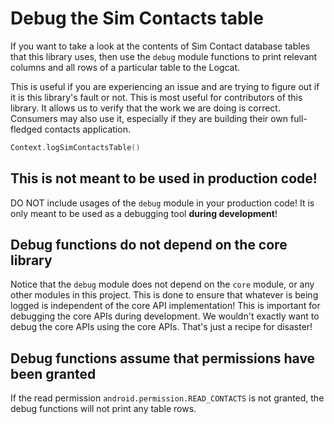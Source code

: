 # Debug the Sim Contacts table

If you want to take a look at the contents of Sim Contact database tables that this library uses, 
then use the `debug` module functions to print relevant columns and all rows of a particular table 
to the Logcat.

This is useful if you are experiencing an issue and are trying to figure out if it is this library's
fault or not. This is most useful for contributors of this library. It allows us to verify that the
work we are doing is correct. Consumers may also use it, especially if they are building their own
full-fledged contacts application.

```kotlin
Context.logSimContactsTable()
```

## This is not meant to be used in production code!

DO NOT include usages of the `debug` module in your production code! It is only meant to be used as
a debugging tool **during development**!

## Debug functions do not depend on the core library

Notice that the `debug` module does not depend on the `core` module, or any other modules in this
project. This is done to ensure that whatever is being logged is independent of the core API
implementation! This is important for debugging the core APIs during development. We wouldn't
exactly want to debug the core APIs using the core APIs. That's just a recipe for disaster!

## Debug functions assume that permissions have been granted

If the read permission `android.permission.READ_CONTACTS` is not granted, the debug functions will
not print any table rows.